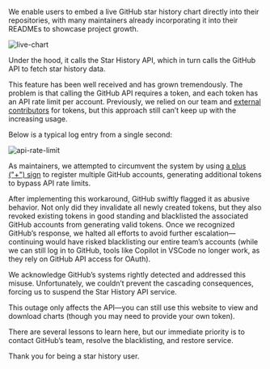 We enable users to embed a live GitHub star history chart directly into their repositories, with many maintainers already incorporating it into their READMEs to showcase project growth.

![live-chart](/assets/blog/a-message-to-github-star-history-users/live-chart.webp)

Under the hood, it calls the Star History API, which in turn calls the GitHub API to fetch star history data.

This feature has been well received and has grown tremendously. The problem is that calling the GitHub API requires a token, and each token has an API rate limit per account. Previously, we relied on our team and [external contributors](https://github.com/star-history/star-history?tab=readme-ov-file#-token-contributor) for tokens, but this approach still can’t keep up with the increasing usage.

Below is a typical log entry from a single second:

![api-rate-limit](/assets/blog/a-message-to-github-star-history-users/api-rate-limit.webp)

As maintainers, we attempted to circumvent the system by using [a plus ("+") sign](https://gmail.googleblog.com/2008/03/2-hidden-ways-to-get-more-from-your.html) to register multiple GitHub accounts, generating additional tokens to bypass API rate limits.

After implementing this workaround, GitHub swiftly flagged it as abusive behavior. Not only did they invalidate all newly created tokens, but they also revoked existing tokens in good standing and blacklisted the associated GitHub accounts from generating valid tokens. Once we recognized GitHub’s response, we halted all efforts to avoid further escalation—continuing would have risked blacklisting our entire team’s accounts (while we can still log in to GitHub, tools like Copilot in VSCode no longer work, as they rely on GitHub API access for OAuth).

We acknowledge GitHub’s systems rightly detected and addressed this misuse. Unfortunately, we couldn’t prevent the cascading consequences, forcing us to suspend the Star History API service.

This outage only affects the API—you can still use this website to view and download charts (though you may need to provide your own token).

There are several lessons to learn here, but our immediate priority is to contact GitHub’s team, resolve the blacklisting, and restore service.

Thank you for being a star history user.
